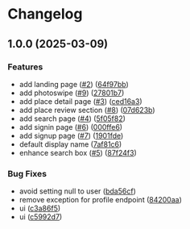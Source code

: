 # Changelog

## 1.0.0 (2025-03-09)


### Features

* add landing page ([#2](https://github.com/dse00/study-place-web/issues/2)) ([64f97bb](https://github.com/dse00/study-place-web/commit/64f97bb1b5aea69e527572ba4e4f2ffa1ace8dca))
* add photoswipe ([#9](https://github.com/dse00/study-place-web/issues/9)) ([27801b7](https://github.com/dse00/study-place-web/commit/27801b789860287e57366cbfc94633a38d897b4a))
* add place detail page ([#3](https://github.com/dse00/study-place-web/issues/3)) ([ced16a3](https://github.com/dse00/study-place-web/commit/ced16a3e6ff33054e5458a952bd2e369ba433308))
* add place review section ([#8](https://github.com/dse00/study-place-web/issues/8)) ([07d623b](https://github.com/dse00/study-place-web/commit/07d623b1bfa790a40094e5181001875b39a59efe))
* add search page ([#4](https://github.com/dse00/study-place-web/issues/4)) ([5f05f82](https://github.com/dse00/study-place-web/commit/5f05f82d1206e937e6c607151dd0606ba4a42e5f))
* add signin page ([#6](https://github.com/dse00/study-place-web/issues/6)) ([000ffe6](https://github.com/dse00/study-place-web/commit/000ffe69af0b1f006267fe6f944855c12d948c9c))
* add signup page ([#7](https://github.com/dse00/study-place-web/issues/7)) ([1901fde](https://github.com/dse00/study-place-web/commit/1901fde423fcf2ffaf652ad9fe1001ddb4f6c904))
* default display name ([7af81c6](https://github.com/dse00/study-place-web/commit/7af81c60cf523eab992b445359aa27def4d08746))
* enhance search box ([#5](https://github.com/dse00/study-place-web/issues/5)) ([87f24f3](https://github.com/dse00/study-place-web/commit/87f24f32606c75823cd2d9f41afcf54071283f4b))


### Bug Fixes

* avoid setting null to user ([bda56cf](https://github.com/dse00/study-place-web/commit/bda56cf6c2a42227207d11fd36baff171294797a))
* remove exception for profile endpoint ([84200aa](https://github.com/dse00/study-place-web/commit/84200aa283cb16be4f1c2966bde2ce2d2c271a96))
* ui ([c3a86f5](https://github.com/dse00/study-place-web/commit/c3a86f5e520f1628bbf195e37fa45d9263bf5349))
* ui ([c5992d7](https://github.com/dse00/study-place-web/commit/c5992d786265227d7648caaaa31600b477d43514))

